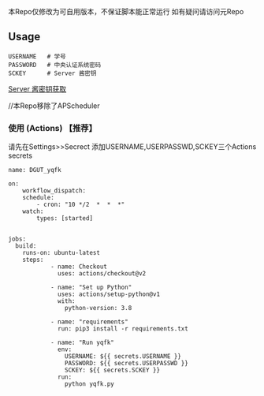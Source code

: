本Repo仅修改为可自用版本，不保证脚本能正常运行
如有疑问请访问元Repo
## Usage

```
USERNAME   # 学号
PASSWORD   # 中央认证系统密码
SCKEY      # Server 酱密钥
```

[Server 酱密钥获取](http://sc.ftqq.com/)

//本Repo移除了APScheduler


### 使用 (Actions) 【推荐】

请先在Settings>>Secrect 添加USERNAME,USERPASSWD,SCKEY三个Actions secrets

```shell script
name: DGUT_yqfk

on:
    workflow_dispatch:
    schedule:
        - cron: "10 */2  *  *  *"
    watch:
        types: [started]


jobs:
  build:
    runs-on: ubuntu-latest
    steps:
            - name: Checkout
              uses: actions/checkout@v2
        
            - name: "Set up Python"
              uses: actions/setup-python@v1
              with:
                python-version: 3.8

            - name: "requirements"
              run: pip3 install -r requirements.txt

            - name: "Run yqfk"
              env:
                USERNAME: ${{ secrets.USERNAME }}
                PASSWORD: ${{ secrets.USERPASSWD }}
                SCKEY: ${{ secrets.SCKEY }}
              run: 
                python yqfk.py
```
